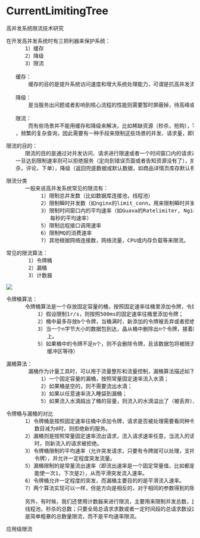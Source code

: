 # CurrentLimitingTree
高并发系统限流技术研究


<pre>
在开发高并发系统时有三把利器来保护系统：
      1）缓存
      2）降级
      3）限流

   缓存：
       缓存的目的是提升系统访问速度和增大系统处理能力，可谓是抗高并发流量的银弹。
 
   降级：
       是当服务出问题或者影响到核心流程的性能则需要暂时屏蔽掉，待高峰或者问题解决后再打开。

   限流：
       而有些场景并不能用缓存和降级来解决，比如稀缺资源（秒杀，抢购），写服务（评论，下单）
   ，频繁的复杂查询，因此需要有一种手段来限制这些场景的并发、请求量，即限流。
</pre>

<pre>
限流的目的：
      限流的目的是通过对并发访问、请求进行限速或者一个时间窗口内的请求进行限速来保护系统，
   一旦达到限制速率则可以拒绝服务（定向到错误页面或者告知资源没有了），排队或等待（比如秒
   杀，评论，下单），降级（返回兜底数据或默认数据，如商品详情页库存默认有货）
</pre>

<pre>
限流分类
      一般来说高并发系统常见的限流有：
           1）限制总并发数（比如数据库连接池，线程池）
           2）限制瞬时并发数（如nginx的limit_conn，用来限制瞬时并发连接数）
           3）限制时间窗口内的平均速率（如Guava的Ratelimiter, Nginx的limit_req，限制
              每秒的平均速率）
           5）限制远程接口调用速率
           6）限制MQ的消费速率
           7）其他根据网络连接数，网络流量，CPU或内存负载等来限流。
</pre>

<pre>
常见的限流算法：
       1）令牌桶
       2）漏桶
       3）计数器
</pre>

![](https://i.imgur.com/S2MMxuI.png)

<pre>
令牌桶算法：
      令牌桶算法是一个存放固定容量的桶，按照固定速率往桶里添加令牌，令牌桶算法的描述如下：
          1）假设限制1r/s，则按照500ms的固定速率往桶里添加令牌；
          2）桶中最多存放b个令牌，当桶满时，新添加的令牌被丢弃或者拒绝
          3）当一个n字节大小的数据包到达，晶从桶中删除出n个令牌，接着数据包被发送到网络
             上。
          5）如果桶中的令牌不足n个，则不会删除令牌，且该数据包将被限流（要么丢弃，要么
             缓冲区等待）
</pre>

<pre>
漏桶算法：
       漏桶作为计量工具时，可以用于流量整形和流量控制，漏桶算法描述如下：
           1）一个固定容量的漏桶，按照常量固定速率流入水滴；
           2）如果桶是空的，则不需要流出水滴；
           3）如果以任意速率流入睡袋到漏桶；
           5）如果流入水滴超出了桶的容量，则流入的水滴溢出了（被丢弃），而漏桶容量是不变的。
</pre>

<pre>
令牌桶与漏桶的对比
      1）令牌桶是按照固定速率往桶中添加令牌，请求是否被处理需要看同种令牌是否足够，当令牌
         数目减为0时，则拒绝新的服务。
      2）漏桶则是按照常量固定速率流出请求，流入请求速率任意，当流入的请求数量积到漏桶容量
         时，则新流入的请求被拒绝。
      3）令牌桶限制的平均速率（允许突发请求，只要有令牌就可以处理，支持一次拿3个令牌，4个
         令牌），并允许一定程度突发流量。
      5）漏桶限制的是常量流出速率（即流出速率是一个固定常量值，比如都是1的速率流出，而不
         能使一次1，下次是2），从而平滑突发流入速率。
      6）令牌桶允许一定程度的突发，而漏桶主要目的的是平滑流入速率。
      7）两个算法实现可以一样，但是方向是相反的，对于相同的参数得到的限流效果是一样的。

      另外，有时候，我们还使用计数器来进行限流，主要用来限制并发总数，比如数据库连接池，
      线程池，秒杀的总数；只要全局总请求求数或者一定时间段的总请求数设定的阈值则进行限流，
      是简单粗暴的总数量限流，而不是平均速率限流。
</pre>

<pre>
应用级限流
</pre>